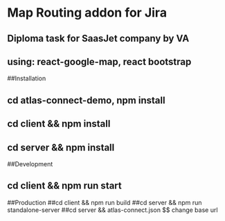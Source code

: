 # Map Routing addon for Jira   
## Diploma task for SaasJet company by VA
## using: react-google-map, react bootstrap

##Installation
## cd atlas-connect-demo, npm install 
## cd client && npm install 
## cd server && npm install
##Development
## cd client && npm run start
##Production
##cd client && npm run build
##cd server && npm run standalone-server
##cd server && atlas-connect.json $$ change base url
